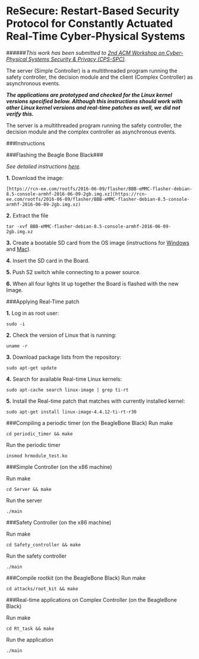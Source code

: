 ReSecure: Restart-Based Security Protocol for Constantly Actuated Real-Time Cyber-Physical Systems
=====================

######*This work has been submitted to [2nd ACM Workshop on Cyber-Physical Systems Security & Privacy (CPS-SPC)](http://eecs.oregonstate.edu/cps-spc/).*



The server (Simple Controller) is a multithreaded program running the safety controller, the decision module and the client (Complex Controller) as asynchronous events.

**_The applications are prototyped and checked for the Linux kernel versions specified below. Although this instructions should work with other Linux kernel versions and real-time patches as well, we did not verify this._**

The server is a multithreaded program running the safety controller, the decision module and the complex controller as asynchronous events.

###Instructions

###Flashing the Beagle Bone Black###

*See detailed instructions [here](http://derekmolloy.ie/write-a-new-image-to-the-beaglebone-black/).*

__1.__ Download the image:

	[https://rcn-ee.com/rootfs/2016-06-09/flasher/BBB-eMMC-flasher-debian-8.5-console-armhf-2016-06-09-2gb.img.xz](https://rcn-ee.com/rootfs/2016-06-09/flasher/BBB-eMMC-flasher-debian-8.5-console-armhf-2016-06-09-2gb.img.xz)

__2.__ Extract the file

	tar -xvf BBB-eMMC-flasher-debian-8.5-console-armhf-2016-06-09-2gb.img.xz

__3.__ Create a bootable SD card from the OS image (instructions for [Windows](https://learn.adafruit.com/beaglebone-black-installing-operating-systems/windows) and [Mac](https://learn.adafruit.com/beaglebone-black-installing-operating-systems/mac-os-x)).


__4.__ Insert the SD card in the Board.


__5.__ Push S2 switch while connecting to a power source.


__6.__ When all four lights lit up together the Board is flashed with the new Image.

###Applying Real-Time patch

__1.__ Log in as root user:

    sudo -i

__2.__ Check the version of Linux that is running:

    uname -r

__3.__ Download package lists from the repository:

    sudo apt-get update

__4.__ Search for available Real-­time Linux kernels:

    sudo apt­-cache search linux-image | grep ti-rt

__5.__  Install the Real-time patch that matches with currently installed kernel:

    sudo apt-get install linux-image-4.4.12-ti-rt-r30



###Compiling a periodic timer (on the BeagleBone Black)
Run make

    cd periodic_timer && make

Run the periodic timer

    insmod hrmodule_test.ko

###Simple Controller (on the x86 machine)

Run make

    cd Server && make

Run the server

	./main

###Safety Controller (on the x86 machine)

Run make

    cd Safety_controller && make

Run the safety controller

	./main

###Compile rootkit (on the BeagleBone Black)
Run make

    cd attacks/root_kit && make

[//]: # (We just need to compile the rootkit. In our application any dummy task will be high-jacked and the rootkit will run instead.)

###Real-time applications on Complex Controller (on the BeagleBone Black)

Run make

    cd Rt_task && make

Run the application

	./main
